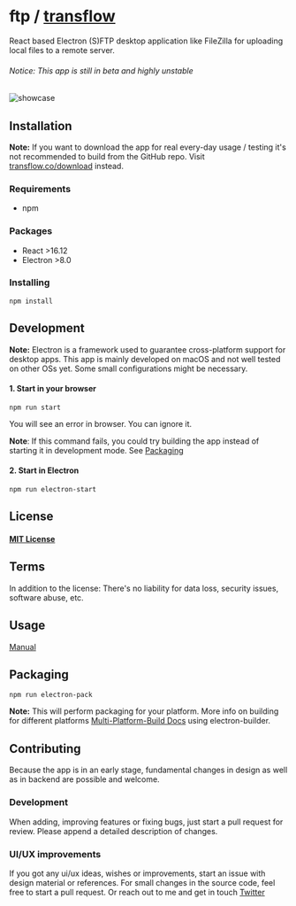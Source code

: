 # ftp / [transflow](https://transflow.co)

React based Electron (S)FTP desktop application like FileZilla for uploading local files to a remote server.

###### Notice: This app is still in beta and highly unstable

![showcase](https://transflow.co/static/media/showcase.gif)

## Installation

**Note:** If you want to download the app for real every-day usage / testing it's not recommended to build from the GitHub repo. Visit [transflow.co/download](https://transflow.co/download) instead.

### Requirements

* npm

### Packages

* React >16.12
* Electron >8.0

### Installing

```
npm install
```

## Development

**Note:** Electron is a framework used to guarantee cross-platform support for desktop apps. This app is mainly developed on macOS and not well tested on other OSs yet. Some small configurations might be necessary.

#### 1. Start in your browser

```
npm run start
```

You will see an error in browser. You can ignore it.

**Note**: If this command fails, you could try building the app instead of starting it in development mode. See [Packaging](https://github.com/matthiaaas/ftp#packaging)

#### 2. Start in Electron

```
npm run electron-start
```

## License

#### [MIT License](https://github.com/matthiaaas/ftp/blob/master/LICENSE)

## Terms

In addition to the license: There's no liability for data loss, security issues, software abuse, etc.

## Usage

[Manual](https://github.com/matthiaaas/ftp/blob/master/MANUAL.md)

## Packaging

```
npm run electron-pack
```

**Note:** This will perform packaging for your platform. More info on building for different platforms [Multi-Platform-Build Docs](https://www.electron.build/multi-platform-build) using electron-builder.

## Contributing

Because the app is in an early stage, fundamental changes in design as well as in backend are possible and welcome.

### Development

When adding, improving features or fixing bugs, just start a pull request for review. Please append a detailed description of changes.

### UI/UX improvements

If you got any ui/ux ideas, wishes or improvements, start an issue with design material or references. For small changes in the source code, feel free to start a pull request.
Or reach out to me and get in touch [Twitter](https://twitter.com/matthiashalfmnn)
